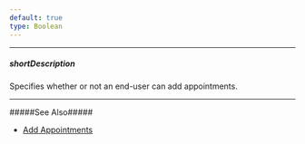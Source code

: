 ```yaml
---
default: true
type: Boolean
---
```

---
##### shortDescription
Specifies whether or not an end-user can add appointments.

---
#####See Also#####
- [Add Appointments](/concepts/05%20Widgets/Scheduler/030%20Appointments/020%20Add%20Appointments '/Documentation/Guide/Widgets/Scheduler/Appointments/Add_Appointments/')
